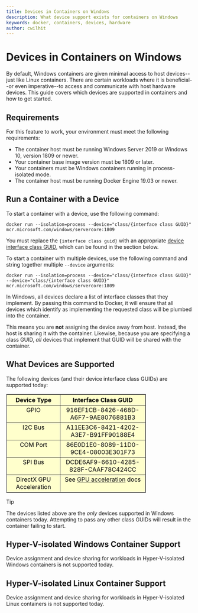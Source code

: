 ```yaml
---
title: Devices in Containers on Windows
description: What device support exists for containers on Windows
keywords: docker, containers, devices, hardware
author: cwilhit
---
```


# Devices in Containers on Windows

By default, Windows containers are given minimal access to host devices--just like Linux containers. There are certain workloads where it is beneficial--or even imperative--to access and communicate with host hardware devices. This guide covers which devices are supported in containers and how to get started.

## Requirements

For this feature to work, your environment must meet the following requirements:
- The container host must be running Windows Server 2019 or Windows 10, version 1809 or newer.
- Your container base image version must be 1809 or later.
- Your containers must be Windows containers running in process-isolated mode.
- The container host must be running Docker Engine 19.03 or newer.

## Run a Container with a Device

To start a container with a device, use the following command:

```shell
docker run --isolation=process --device="class/{interface class GUID}" mcr.microsoft.com/windows/servercore:1809
```

You must replace the `{interface class guid}` with an appropriate [device interface class GUID](https://docs.microsoft.com/windows-hardware/drivers/install/overview-of-device-interface-classes), which can be found in the section below.

To start a container with multiple devices, use the following command and string together multiple `--device` arguments:

```shell
docker run --isolation=process --device="class/{interface class GUID}" --device="class/{interface class GUID}" mcr.microsoft.com/windows/servercore:1809
```

In Windows, all devices declare a list of interface classes that they implement. By passing this command to Docker, it will ensure that all devices which identify as implementing the requested class will be plumbed into the container.

This means you are **not** assigning the device away from host. Instead, the host is sharing it with the container. Likewise, because you are specifying a class GUID, _all_ devices that implement that GUID will be shared with the container.

## What Devices are Supported

The following devices (and their device interface class GUIDs) are supported today:
  
<table border="1" style="background-color:FFFFCC;border-collapse:collapse;border:1px solid FFCC00;color:000000;width:75%" cellpadding="5" cellspacing="5">
<thead>
<tr valign="top">
<th><center>Device Type</center></th>
<th><center>Interface Class GUID</center></th>
</tr>
</thead>
<tbody>
<tr valign="top">
<td><center>GPIO</center></td>
<td><center>916EF1CB-8426-468D-A6F7-9AE8076881B3</center></td>
</tr>
<tr valign="top">
<td><center>I2C Bus</center></td>
<td><center>A11EE3C6-8421-4202-A3E7-B91FF90188E4</center></td>
</tr>
<tr valign="top">
<td><center>COM Port</center></td>
<td><center>86E0D1E0-8089-11D0-9CE4-08003E301F73</center></td>
</tr>
<tr valign="top">
<td><center>SPI Bus</center></td>
<td><center>DCDE6AF9-6610-4285-828F-CAAF78C424CC</center></td>
</tr>
<tr valign="top">
<td><center>DirectX GPU Acceleration</center></td>
<td><center>See <a href="https://docs.microsoft.com/en-us/virtualization/windowscontainers/deploy-containers/gpu-acceleration">GPU acceleration</a> docs</center></td>
</tr>
</tbody>
</table>

> [!TIP]
> The devices listed above are the _only_ devices supported in Windows containers today. Attempting to pass any other class GUIDs will result in the container failing to start.

## Hyper-V-isolated Windows Container Support

Device assignment and device sharing for workloads in Hyper-V-isolated Windows containers is not supported today.

## Hyper-V-isolated Linux Container Support

Device assignment and device sharing for workloads in Hyper-V-isolated Linux containers is not supported today.